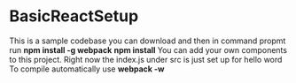
# BasicReactSetup
This is a sample codebase you can download and then in command propmt run 
**npm install -g webpack**
**npm install**
You can add your own components to this project. Right now the index.js under src is just set up for hello word
To compile automatically use
**webpack -w**
